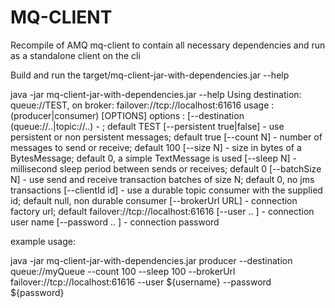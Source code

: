 MQ-CLIENT
=========

Recompile of AMQ mq-client to contain all necessary dependencies and run as a standalone client on the cli

Build and run the target/mq-client-jar-with-dependencies.jar --help 

java -jar mq-client-jar-with-dependencies.jar --help
Using destination: queue://TEST, on broker: failover://tcp://localhost:61616
 usage   : (producer|consumer) [OPTIONS]
 options : [--destination (queue://..|topic://..) - ; default TEST
           [--persistent  true|false] - use persistent or non persistent messages; default true
           [--count       N] - number of messages to send or receive; default 100
           [--size        N] - size in bytes of a BytesMessage; default 0, a simple TextMessage is used
           [--sleep       N] - millisecond sleep period between sends or receives; default 0
           [--batchSize   N] - use send and receive transaction batches of size N; default 0, no jms transactions
           [--clientId   id] - use a durable topic consumer with the supplied id; default null, non durable consumer
           [--brokerUrl URL] - connection factory url; default failover://tcp://localhost:61616
           [--user      .. ] - connection user name
           [--password  .. ] - connection password
           

example usage: 

java -jar mq-client-jar-with-dependencies.jar producer --destination queue://myQueue --count 100 --sleep 100 --brokerUrl failover://tcp://localhost:61616 --user ${username} --password ${password}
